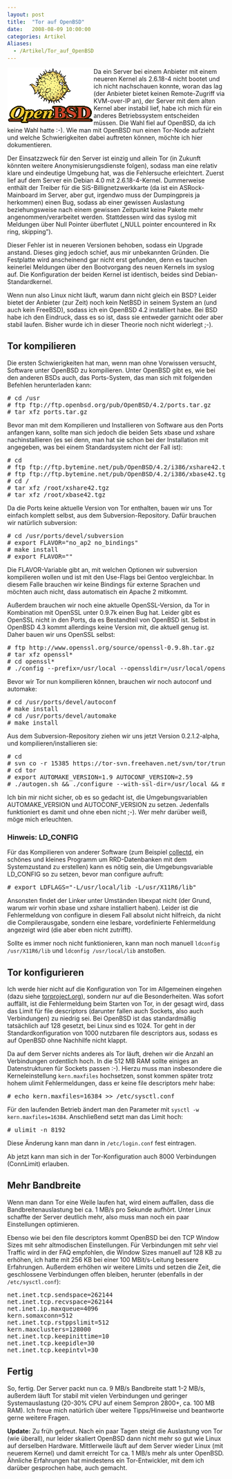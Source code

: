 ```yaml
---
layout: post
title:  "Tor auf OpenBSD"
date:   2008-08-09 10:00:00
categories: Artikel
Aliases:
  - /Artikel/Tor_auf_OpenBSD
---
```




<img src="/Bilder/OpenBSD.gif" align="left">
<p>
Da ein Server bei einem Anbieter mit einem neueren Kernel als 2.6.18-4 nicht
bootet und ich nicht nachschauen konnte, woran das lag (der Anbieter bietet
keinen Remote-Zugriff via KVM-over-IP an), der Server mit dem alten Kernel aber
instabil lief, habe ich mich für ein anderes Betriebssystem entscheiden müssen.
Die Wahl fiel auf OpenBSD, da ich keine Wahl hatte :-). Wie man mit OpenBSD nun
einen Tor-Node aufzieht und welche Schwierigkeiten dabei auftreten können,
möchte ich hier dokumentieren.
</p>

<p>
Der Einsatzzweck für den Server ist einzig und allein Tor (in Zukunft könnten
weitere Anonymisierungsdienste folgen), sodass man eine relativ klare und
eindeutige Umgebung hat, was die Fehlersuche erleichtert. Zuerst lief auf dem
Server ein Debian 4.0 mit 2.6.18-4-Kernel. Dummerweise enthält der Treiber für
die SiS-Billignetzwerkkarte (da ist ein ASRock-Mainboard im Server, aber gut,
irgendwo muss der Dumpingpreis ja herkommen) einen Bug, sodass ab einer
gewissen Auslastung beziehungsweise nach einem gewissen Zeitpunkt keine Pakete
mehr angenommen/verarbeitet werden. Stattdessen wird das syslog mit Meldungen
über Null Pointer überflutet („NULL pointer encountered in Rx ring, skipping”).
</p>

<p>
Dieser Fehler ist in neueren Versionen behoben, sodass ein Upgrade anstand.
Dieses ging jedoch schief, aus mir unbekannten Gründen. Die Festplatte wird
anscheinend gar nicht erst gefunden, denn es tauchen keinerlei Meldungen über
den Bootvorgang des neuen Kernels im syslog auf. Die Konfiguration der beiden
Kernel ist identisch, beides sind Debian-Standardkernel.
</p>

<p>
Wenn nun also Linux nicht läuft, warum dann nicht gleich ein BSD? Leider bietet
der Anbieter (zur Zeit) noch kein NetBSD in seinem System an (und auch kein
FreeBSD), sodass ich ein OpenBSD 4.2 installiert habe. Bei BSD habe ich den
Eindruck, dass es so ist, dass sie entweder garnicht oder aber stabil laufen.
Bisher wurde ich in dieser Theorie noch nicht widerlegt ;-).
</p>

<h2>Tor kompilieren</h2>

<p>
Die ersten Schwierigkeiten hat man, wenn man ohne Vorwissen versucht, Software
unter OpenBSD zu kompilieren. Unter OpenBSD gibt es, wie bei den anderen BSDs
auch, das Ports-System, das man sich mit folgenden Befehlen herunterladen kann:
</p>
<pre># cd /usr
# ftp ftp://ftp.openbsd.org/pub/OpenBSD/4.2/ports.tar.gz
# tar xfz ports.tar.gz</pre>

<p>
Bevor man mit dem Kompilieren und Installieren von Software aus den Ports
anfangen kann, sollte man sich jedoch die beiden Sets xbase und xshare
nachinstallieren (es sei denn, man hat sie schon bei der Installation mit
angegeben, was bei einem Standardsystem nicht der Fall ist):
</p>
<pre># cd
# ftp ftp://ftp.bytemine.net/pub/OpenBSD/4.2/i386/xshare42.tgz
# ftp ftp://ftp.bytemine.net/pub/OpenBSD/4.2/i386/xbase42.tgz
# cd /
# tar xfz /root/xshare42.tgz
# tar xfz /root/xbase42.tgz</pre>

<p>
Da die Ports keine aktuelle Version von Tor enthalten, bauen wir uns Tor
einfach komplett selbst, aus dem Subversion-Repository. Dafür brauchen wir
natürlich subversion:
</p>
<pre># cd /usr/ports/devel/subversion
# export FLAVOR="no_ap2 no_bindings"
# make install
# export FLAVOR=""</pre>
<p>
Die FLAVOR-Variable gibt an, mit welchen Optionen wir subversion kompilieren
wollen und ist mit den Use-Flags bei Gentoo vergleichbar. In diesem Falle
brauchen wir keine Bindings für externe Sprachen und möchten auch nicht, dass
automatisch ein Apache 2 mitkommt.
</p>

<p>
Außerdem brauchen wir noch eine aktuelle OpenSSL-Version, da Tor in Kombination
mit OpenSSL unter 0.9.7k einen Bug hat. Leider gibt es OpenSSL nicht in den
Ports, da es Bestandteil von OpenBSD ist. Selbst in OpenBSD 4.3 kommt
allerdings keine Version mit, die aktuell genug ist. Daher bauen wir uns
OpenSSL selbst:
</p>

<pre># ftp http://www.openssl.org/source/openssl-0.9.8h.tar.gz
# tar xfz openssl*
# cd openssl*
# ./config --prefix=/usr/local --openssldir=/usr/local/openssl &amp;&amp; make &amp;&amp; make install</pre>

<p>
Bevor wir Tor nun kompilieren können, brauchen wir noch autoconf und automake:
</p>
<pre># cd /usr/ports/devel/autoconf
# make install
# cd /usr/ports/devel/automake
# make install</pre>


<p>
Aus dem Subversion-Repository ziehen wir uns jetzt Version 0.2.1.2-alpha, und
kompilieren/installieren sie:
</p>
<pre># cd
# svn co -r 15385 https://tor-svn.freehaven.net/svn/tor/trunk tor
# cd tor
# export AUTOMAKE_VERSION=1.9 AUTOCONF_VERSION=2.59
# ./autogen.sh &amp;&amp; ./configure --with-ssl-dir=/usr/local &amp;&amp; make &amp;&amp; make install</pre>

<p>
Ich bin mir nicht sicher, ob es so gedacht ist, die Umgebungsvariablen
AUTOMAKE_VERSION und AUTOCONF_VERSION zu setzen. Jedenfalls funktioniert es
damit und ohne eben nicht ;-). Wer mehr darüber weiß, möge mich erleuchten.
</p>

<h3>Hinweis: LD_CONFIG</h3>

<p>
Für das Kompilieren von anderer Software (zum Beispiel <a
href="http://collectd.org" title="collectd" target="_blank">collectd</a>, ein
schönes und kleines Programm um RRD-Datenbanken mit dem Systemzustand zu
erstellen) kann es nötig sein, die Umgebungsvariable LD_CONFIG so zu setzen,
bevor man configure aufruft:
</p>
<pre># export LDFLAGS="-L/usr/local/lib -L/usr/X11R6/lib"</pre>
<p>
Ansonsten findet der Linker unter Umständen libexpat nicht (der Grund, warum
wir vorhin xbase und xshare installiert haben). Leider ist die Fehlermeldung
von configure in diesem Fall absolut nicht hilfreich, da nicht die
Compilerausgabe, sondern eine lesbare, vordefinierte Fehlermeldung angezeigt
wird (die aber eben nicht zutrifft).
</p>
<p>
Sollte es immer noch nicht funktionieren, kann man noch manuell <code>ldconfig
/usr/X11R6/lib</code> und <code>ldconfig /usr/local/lib</code> anstoßen.
</p>

<h2>Tor konfigurieren</h2>

<p>
Ich werde hier nicht auf die Konfiguration von Tor im Allgemeinen eingehen
(dazu siehe <a href="http://www.torproject.org" target="_blank"
title="Tor">torproject.org</a>), sondern nur auf die Besonderheiten. Was sofort
auffällt, ist die Fehlermeldung beim Starten von Tor, in der gesagt wird, dass
das Limit für file descriptors (darunter fallen auch Sockets, also auch
Verbindungen) zu niedrig sei. Bei OpenBSD ist das standardmäßig tatsächlich auf
128 gesetzt, bei Linux sind es 1024. Tor geht in der Standardkonfiguration von
1000 nutzbaren file descriptors aus, sodass es auf OpenBSD ohne Nachhilfe nicht
klappt.
</p>

<p>
Da auf dem Server nichts anderes als Tor läuft, drehen wir die Anzahl an
Verbindungen ordentlich hoch. In die 512 MB RAM sollte einiges an
Datenstrukturen für Sockets passen :-). Hierzu muss man insbesondere die
Kerneleinstellung <code>kern.maxfiles</code> hochsetzen, sonst kommen später
trotz hohem ulimit Fehlermeldungen, dass er keine file descriptors mehr habe:
</p>
<pre># echo kern.maxfiles=16384 &gt;&gt; /etc/sysctl.conf</pre>
<p>
Für den laufenden Betrieb ändert man den Parameter mit <code>sysctl -w
kern.maxfiles=16384</code>. Anschließend setzt man das Limit hoch:
</p>
<pre># ulimit -n 8192</pre>
<p>
Diese Änderung kann man dann in <code>/etc/login.conf</code> fest eintragen.
</p>

<p>
Ab jetzt kann man sich in der Tor-Konfiguration auch 8000 Verbindungen
(ConnLimit) erlauben.
</p>

<h2>Mehr Bandbreite</h2>

<p>
Wenn man dann Tor eine Weile laufen hat, wird einem auffallen, dass die
Bandbreitenauslastung bei ca. 1 MB/s pro Sekunde aufhört. Unter Linux schaffte
der Server deutlich mehr, also muss man noch ein paar Einstellungen optimieren.
</p>

<p>
Ebenso wie bei den file descriptors kommt OpenBSD bei den TCP Window Sizes mit
sehr altmodischen Einstellungen. Für Verbindungen mit sehr viel Traffic wird in
der FAQ empfohlen, die Window Sizes manuell auf 128 KB zu erhöhen, ich hatte
mit 256 KB bei einer 100 MBit/s-Leitung bessere Erfahrungen. Außerdem erhöhen
wir weitere Limits und setzen die Zeit, die geschlossene Verbindungen offen
bleiben, herunter (ebenfalls in der <code>/etc/sysctl.conf</code>):
</p>
<pre>net.inet.tcp.sendspace=262144
net.inet.tcp.recvspace=262144
net.inet.ip.maxqueue=4096
kern.somaxconn=512
net.inet.tcp.rstppslimit=512
kern.maxclusters=128000
net.inet.tcp.keepinittime=10
net.inet.tcp.keepidle=30
net.inet.tcp.keepintvl=30</pre>

<h2>Fertig</h2>

<p>
So, fertig. Der Server packt nun ca. 9 MB/s Bandbreite statt 1-2 MB/s, außerdem
läuft Tor stabil mit vielen Verbindungen und geringer Systemauslastung (20-30%
CPU auf einem Sempron 2800+, ca. 100 MB RAM). Ich freue mich natürlich über
weitere Tipps/Hinweise und beantworte gerne weitere Fragen.
</p>

<p>
<strong>Update:</strong> Zu früh gefreut. Nach ein paar Tagen steigt die
Auslastung von Tor (wie überall), nur leider skaliert OpenBSD dann nicht mehr
so gut wie Linux auf derselben Hardware. Mittlerweile läuft auf dem Server
wieder Linux (mit neuerem Kernel) und damit erreicht Tor ca. 1 MB/s mehr als
unter OpenBSD. Ähnliche Erfahrungen hat mindestens ein Tor-Entwickler, mit dem
ich darüber gesprochen habe, auch gemacht.
</p>
